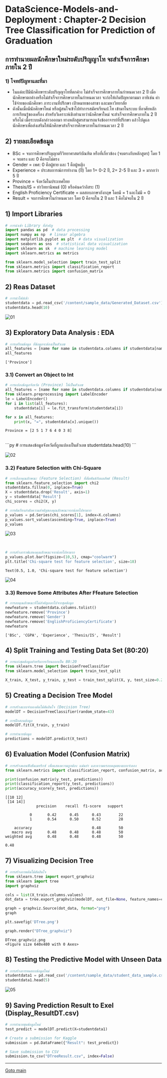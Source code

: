 # DataScience-Models-and-Deployment : Chapter-2 Decision Tree Classification for Prediction of Graduation

## การทำนายผลนักศึกษาใหม่ระดับปริญญาโท จะสำเร็จการศึกษาภายใน 2 ปี

### 1) โจทย์ปัญหาและที่มา
- ในแต่ละปีมีนักศึกษาระดับปริญญาโทที่ตกค้าง ไม่สำเร็จการศึกษาภายในกำหนดเวลา 2 ปี เมื่อนักศึกษาตกค้างหรือไม่สำเร็จการศึกษาภายในกำหนดเวลา จะก่อให้เกิดปัญหาตามมา อาทิเช่น ค่าใช้จ่ายของนักศึกษา ภาระงานที่ปรึกษา เป้าหมายของสาขา และมหาวิทยาลัย
- ดังนั้นเมื่อมีนักศึกษาใหม่ หรือผู้สนใจเข้าไปทำการสมัครเรียนป.โท เข้ามาในระบบ ที่อาศัยหลักการเรียนรู้ของเครื่อง สำหรับวิเคราะห์เชิงทำนายว่านักศึกษาใหม่ จะสำเร็จการศึกษาภายใน 2 ปี หรือไม่ เมื่อระบบดังกล่าวออกมา ทางหลักสูตรสามารถแจ้งข้ออาจารย์ที่ปรึกษา แล้วไปดูแลนักศึกษาเพื่อส่งเสริมให้นักศึกษาสำเร็จการศึกษาภายในกำหนดเวลา 2 ปี

## 2) รายละเอียดข้อมูล
- BSc = จบการศึกษาปริญญาตรีวิทยาศาสตร์บัณฑิต หรือที่เกี่ยวข้อง (จบตรงกับหลักสูตร) โดย 1 = จบตรง และ 0 คือจบไม่ตรง
- Gender = เพศ: 0 คือผู้ชาย และ 1 คือผู้หญิง
- Experience = ประสบการณ์การทำงาน (ปี) โดย 1= 0-2 ปี, 2= 2-5 ปี และ 3 = มากกว่า 5 ปี
- Province = จังหวัดในประเทศไทย
- Thesis/IS = ทำวิทยานิพนธ์ (0) หรือค้นคว้าอิสระ (1)
- English Proficiency Certificate = ผลสอบภาษาอังกฤษ โดยมี = 1 และไม่มี = 0
- Result = จบการศึกษาในกำหนดเวลา โดย 0 คือจบใน 2 ปี และ 1 คือไม่จบใน 2 ปี



## 1) Import Libraries

```py
# การนำเข้า Library ที่สำคัญ
import pandas as pd  # data processing
import numpy as np  # linear algebra
import matplotlib.pyplot as plt  # data visualization
import seaborn as sns  # statistical data visualization
import sklearn as sk  # machine learning model
import sklearn.metrics as metrics

from sklearn.model_selection import train_test_split
from sklearn.metrics import classification_report
from sklearn.metrics import confusion_matrix
```

## 2) Reas Dataset
```py
# การนำไฟล์เข้า
studentdata = pd.read_csv('/content/sample_data/Generated_Dataset.csv')
studentdata.head(10)
```

![01](/01.png)

## 3) Exploratory Data Analysis : EDA
```py
# การเตรียมข้อมูล ที่ข้อมูลจะต้องเป็นตัวเลข
all_features = [name for name in studentdata.columns if studentdata[name].dtype == 'object']
all_features
```

```shell
['Province']
```

### 3.1) Convert an Object to Int
```py
# การแปลงข้อมูลจังหวัด (Province) ให้เป็นตัวเลข
all_features = [name for name in studentdata.columns if studentdata[name].dtype == 'object']
from sklearn.preprocessing import LabelEncoder
le = LabelEncoder()
for i in list(all_features):
    studentdata[i] = le.fit_transform(studentdata[i])

for x in all_features:
    print(x, "=", studentdata[x].unique())
```

```shell
Province = [2 5 1 7 6 4 0 3 8]
```

<br>
```py
# การแสดงข้อมูลจังหวัดที่ถูกแปลงเป็นตัวเลข
studentdata.head(10)
```

![02](/02.png)

### 3.2) Feature Selection with Chi-Square
```py
# การเลือกคุณลักษณะ (Feature Selection) ที่สัมพันธ์กับผลลัพธ์ (Result)
from sklearn.feature_selection import chi2
studentdata.fillna(0, inplace=True)
X = studentdata.drop('Result', axis=1)
y = studentdata['Result']
chi_scores = chi2(X, y)

# การคัดเรียงลำดับความสำคัญของคุณลักษณะจากน้อยไปหามาก
p_values = pd.Series(chi_scores[1], index=X.columns)
p_values.sort_values(ascending=True, inplace=True)
p_values
```

![03](/03.png)

<br>

```py
# การสร้างกราฟแสดงคุณลักษณะจากน้อยไปหามาก
p_values.plot.bar(figsize=(10,5), cmap="coolwarm")
plt.title('Chi-square test for feature selection', size=18)
```

```shell
Text(0.5, 1.0, 'Chi-square test for feature selection')
```

![04](/04.png)

### 3.3) Remove Some Attributes After Ffeature Selection

```py
# การลบคุณลักษณะที่ไม่สำคัญออกไปจากชุดข้อมูล
newfeature = studentdata.columns.tolist()
newfeature.remove('Province')
newfeature.remove('Gender')
newfeature.remove('EnglishProficiencyCertificate')
newfeature
```

```shell
['BSc', 'CGPA', 'Experience', 'Thesis/IS', 'Result']
```

## 4) Split Training and Testing Data Set (80:20)
```python
# การแบ่งชุดข้อมูลสำหรับการเรียนออกเป็น 80:20
from sklearn.tree import DecisionTreeClassifier
from sklearn.model_selection import train_test_split

X_train, X_test, y_train, y_test = train_test_split(X, y, test_size=0.2, random_state=1)
```

## 5) Creating a Decision Tree Model
```py
# การสร้างแบบจำลองต้นไม้ตัดสินใจ (Decision Tree)
modelDT = DecisionTreeClassifier(random_state=43)

# การฝึกสอนข้อมูล
modelDT.fit(X_train, y_train)

# การทำนายข้อมูล
predictions = modelDT.predict(X_test)
```

## 6) Evaluation Model (Confusion Matrix)
```py
# การสร้างคอนฟังชันเมทริกซ์ เพื่อแสดงความถูกต้อง แม่นยำ และความครอบคลุมของแบบจำลอง
from sklearn.metrics import classification_report, confusion_matrix, accuracy_score

print(confusion_matrix(y_test, predictions))
print(classification_report(y_test, predictions))
print(accuracy_score(y_test, predictions))
```

```shell
[[10 12]
 [14 14]]
              precision    recall  f1-score   support

           0       0.42      0.45      0.43        22
           1       0.54      0.50      0.52        28

    accuracy                           0.48        50
   macro avg       0.48      0.48      0.48        50
weighted avg       0.48      0.48      0.48        50

0.48
```

## 7) Visualizing Decision Tree

```py
# การสร้างภาพต้นไม้ตัดสินใจ
from sklearn.tree import export_graphviz
from sklearn import tree
import graphviz

cols = list(X_train.columns.values)
dot_data = tree.export_graphviz(modelDT, out_file=None, feature_names=cols)

graph = graphviz.Source(dot_data, format="png")
graph

plt.savefig('DTree.png')

graph.render("DTree_graphviz")
```

```shell
DTree_graphviz.png
<Figure size 640x480 with 0 Axes>
```

## 8) Testing the Predictive Model with Unseen Data

```py
# การสร้างการทดสอบข้อมูลใหม่
studentdata1 = pd.read_csv('/content/sample_data/student_data_sample.csv')
studentdata1.head(5)
```

![05](/05.png)

## 9) Saving Prediction Result to Exel (Display_ResultDT.csv)
```py
# การทำนายชุดข้อมูลใหม่
test_predict = modelDT.predict(X=studentdata1)

# Create a submission for Kaggle
submission = pd.DataFrame({"Result": test_predict})

# Save submission to CSV
submission.to_csv("DTreeResult.csv", index=False)
```

---

[Goto main](https://github.com/KOPE-Solution/DataScience-Models-and-Deployment/tree/main)
